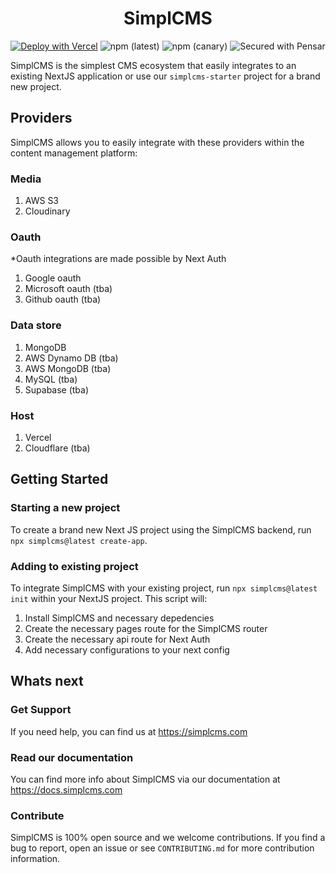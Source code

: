 <div align="center">


# SimplCMS

[![Deploy with Vercel](https://vercel.com/button)](https://vercel.com/new/clone?repository-url=https%3A%2F%2Fgithub.com%2Fjoshkotrous%2FsimplCMS%2Ftree%2Fmain&project-name=simplcms&repository-name=simplcms-starter)
![npm (latest)](https://img.shields.io/npm/v/simplcms/latest?label=latest&color=green)
![npm (canary)](https://img.shields.io/npm/v/simplcms/canary?label=canary&color=orange)
![Secured with Pensar](https://pensar-brand-assets.s3.us-east-1.amazonaws.com/secured-with-pensar-badge.svg?=update)


  
</div>



SimplCMS is the simplest CMS ecosystem that easily integrates to an existing NextJS application or use our `simplcms-starter` project for a brand new project.

## Providers

SimplCMS allows you to easily integrate with these providers within the content management platform:

### Media

1. AWS S3
2. Cloudinary

### Oauth

\*Oauth integrations are made possible by Next Auth

1. Google oauth
2. Microsoft oauth (tba)
3. Github oauth (tba)

### Data store

1. MongoDB
2. AWS Dynamo DB (tba)
3. AWS MongoDB (tba)
4. MySQL (tba)
5. Supabase (tba)

### Host

1. Vercel
2. Cloudflare (tba)

## Getting Started

### Starting a new project

To create a brand new Next JS project using the SimplCMS backend, run `npx simplcms@latest create-app`.

### Adding to existing project

To integrate SimplCMS with your existing project, run `npx simplcms@latest init` within your NextJS project. This script will:

1. Install SimplCMS and necessary depedencies
2. Create the necessary pages route for the SimplCMS router
3. Create the necessary api route for Next Auth
4. Add necessary configurations to your next config

## Whats next

### Get Support

If you need help, you can find us at https://simplcms.com

### Read our documentation

You can find more info about SimplCMS via our documentation at https://docs.simplcms.com

### Contribute

SimplCMS is 100% open source and we welcome contributions. If you find a bug to report, open an issue or see `CONTRIBUTING.md` for more contribution information.
